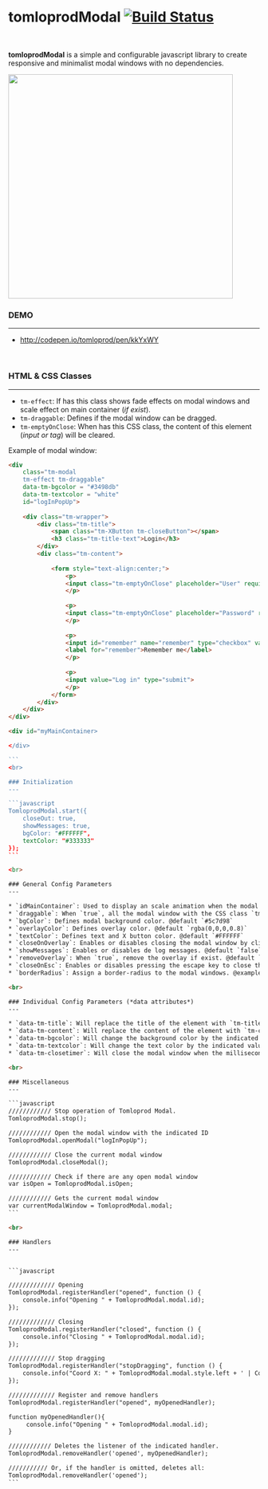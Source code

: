 # tomloprodModal [![Build Status](https://travis-ci.org/tomloprod/tomloprodModal.svg?branch=master)](https://travis-ci.org/tomloprod/tomloprodModal)

<br>

**tomloprodModal** is a simple and configurable javascript library to create responsive and minimalist modal windows with no dependencies.

<img src="https://github.com/tomloprod/tomloprodModal/blob/master/tomloprodModal-test.gif" width="450"/>

### DEMO
---
* http://codepen.io/tomloprod/pen/kkYxWY

<br>

### HTML & CSS Classes
---

* `tm-effect`: If has this class shows fade effects on modal windows and scale effect on main container (*if exist*).
* `tm-draggable`: Defines if the modal window can be dragged.
* `tm-emptyOnClose`: When has this CSS class, the content of this element (*input or tag*) will be cleared.


Example of modal window:

````html
<div 
	class="tm-modal 
	tm-effect tm-draggable" 
	data-tm-bgcolor = "#3498db"
	data-tm-textcolor = "white"
	id="logInPopUp">
	
	<div class="tm-wrapper">
		<div class="tm-title">
			<span class="tm-XButton tm-closeButton"></span>  
			<h3 class="tm-title-text">Login</h3> 
		</div>
		<div class="tm-content">
		
			<form style="text-align:center;">
				<p>
				<input class="tm-emptyOnClose" placeholder="User" required="" type="text">
				</p>
				
				<p>
				<input class="tm-emptyOnClose" placeholder="Password" required="" type="password">
				</p>
				
				<p>
				<input id="remember" name="remember" type="checkbox" value="1">
				<label for="remember">Remember me</label>
				</p>
				
				<p>
				<input value="Log in" type="submit">
				</p>
			</form>
		</div>
	</div>
</div>

<div id="myMainContainer>

</div>

```
<br>

### Initialization
---

```javascript
TomloprodModal.start({
    closeOut: true,
    showMessages: true,
    bgColor: "#FFFFFF",
    textColor: "#333333"
});
```

<br>

### General Config Parameters
---

* `idMainContainer`: Used to display an scale animation when the modal window opens. (Dynamically add the `tm-MainContainer` class to the element)
* `draggable`: When `true`, all the modal window with the CSS class `tm-draggable` can be dragged. @default `true`
* `bgColor`: Defines modal background color. @default `#5c7d98`
* `overlayColor`: Defines overlay color. @default `rgba(0,0,0,0.8)`
* `textColor`: Defines text and X button color. @default `#FFFFFF`
* `closeOnOverlay`: Enables or disables closing the modal window by clicking the overlay. @default `true`
* `showMessages`: Enables or disables de log messages. @default `false`
* `removeOverlay`: When `true`, remove the overlay if exist. @default `false`
* `closeOnEsc`: Enables or disables pressing the escape key to close the currently open modal. @default `true`
* `borderRadius`: Assign a border-radius to the modal windows. @example `1em` @default `0`

<br>

### Individual Config Parameters (*data attributes*)
---

* `data-tm-title`: Will replace the title of the element with `tm-title-text` class.
* `data-tm-content`: Will replace the content of the element with `tm-content` class.
* `data-tm-bgcolor`: Will change the background color by the indicated value for the modal window that has this data attribute. @example `#e74c3c`
* `data-tm-textcolor`: Will change the text color by the indicated value for the modal window that has this data attribute. @example `#FFFFFF`
* `data-tm-closetimer`: Will close the modal window when the milliseconds pass. @example `1000`

<br>

### Miscellaneous
---

```javascript
//////////// Stop operation of Tomloprod Modal.
TomloprodModal.stop();

//////////// Open the modal window with the indicated ID
TomloprodModal.openModal("logInPopUp");

//////////// Close the current modal window
TomloprodModal.closeModal();

//////////// Check if there are any open modal window
var isOpen = TomloprodModal.isOpen;

//////////// Gets the current modal window
var currentModalWindow = TomloprodModal.modal;
```

<br>

### Handlers
---


```javascript

///////////// Opening
TomloprodModal.registerHandler("opened", function () {
    console.info("Opening " + TomloprodModal.modal.id);
});

///////////// Closing
TomloprodModal.registerHandler("closed", function () {
    console.info("Closing " + TomloprodModal.modal.id);
});

///////////// Stop dragging
TomloprodModal.registerHandler("stopDragging", function () {
    console.info("Coord X: " + TomloprodModal.modal.style.left + ' | Coord Y: ' + TomloprodModal.modal.style.top);
});

///////////// Register and remove handlers
TomloprodModal.registerHandler("opened", myOpenedHandler);

function myOpenedHandler(){
     console.info("Opening " + TomloprodModal.modal.id);
}

//////////// Deletes the listener of the indicated handler.
TomloprodModal.removeHandler('opened', myOpenedHandler);

/////////// Or, if the handler is omitted, deletes all:
TomloprodModal.removeHandler('opened');
```
